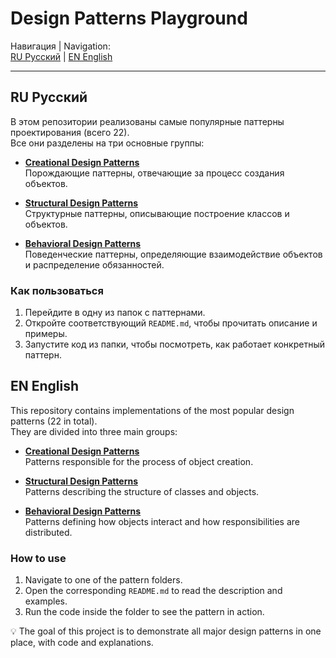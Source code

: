 # Design Patterns Playground

Навигация | Navigation:  
[RU Русский](#-русский) | [EN English](#-english)

---

## RU Русский

В этом репозитории реализованы самые популярные паттерны проектирования (всего 22).  
Все они разделены на три основные группы:

- **[Creational Design Patterns](./Creational%20Design%20Patterns/README.md)**  
  Порождающие паттерны, отвечающие за процесс создания объектов.

- **[Structural Design Patterns](./Structural%20Design%20Patterns/README.md)**  
  Структурные паттерны, описывающие построение классов и объектов.

- **[Behavioral Design Patterns](./Behavioral%20Design%20Patterns/README.md)**  
  Поведенческие паттерны, определяющие взаимодействие объектов и распределение обязанностей.


### Как пользоваться

1. Перейдите в одну из папок с паттернами.  
2. Откройте соответствующий `README.md`, чтобы прочитать описание и примеры.  
3. Запустите код из папки, чтобы посмотреть, как работает конкретный паттерн.


## EN English

This repository contains implementations of the most popular design patterns (22 in total).  
They are divided into three main groups:

- **[Creational Design Patterns](./Creational%20Design%20Patterns/README.md)**  
  Patterns responsible for the process of object creation.

- **[Structural Design Patterns](./Structural%20Design%20Patterns/README.md)**  
  Patterns describing the structure of classes and objects.

- **[Behavioral Design Patterns](./Behavioral%20Design%20Patterns/README.md)**  
  Patterns defining how objects interact and how responsibilities are distributed.


### How to use

1. Navigate to one of the pattern folders.  
2. Open the corresponding `README.md` to read the description and examples.  
3. Run the code inside the folder to see the pattern in action.



💡 The goal of this project is to demonstrate all major design patterns in one place, with code and explanations.
